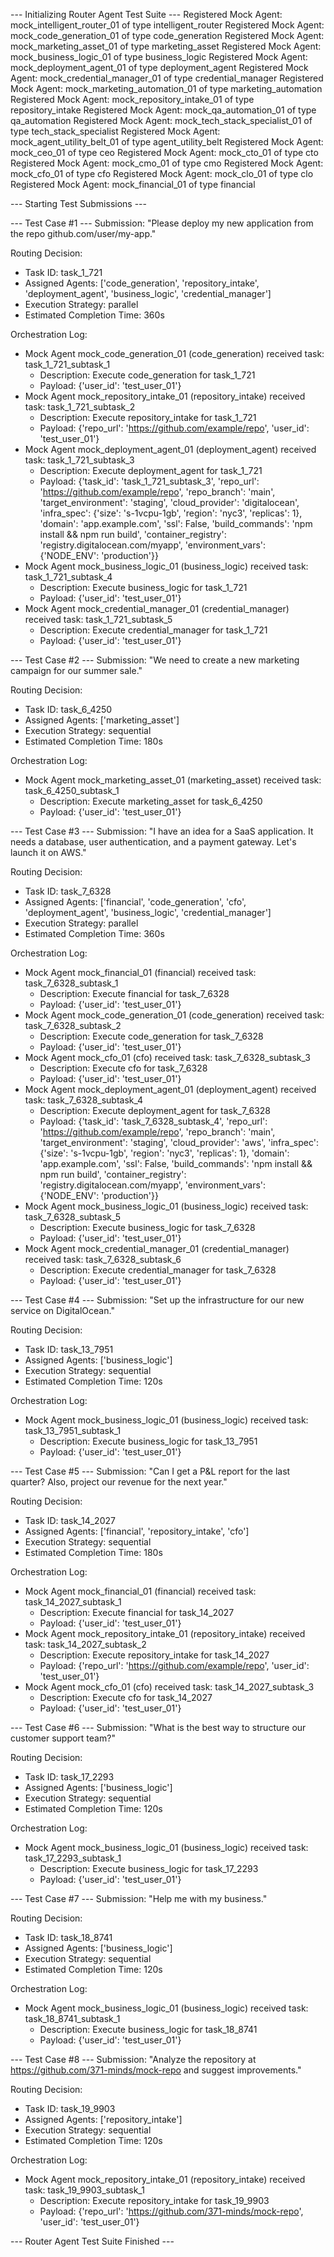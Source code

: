 --- Initializing Router Agent Test Suite ---
Registered Mock Agent: mock_intelligent_router_01 of type intelligent_router
Registered Mock Agent: mock_code_generation_01 of type code_generation
Registered Mock Agent: mock_marketing_asset_01 of type marketing_asset
Registered Mock Agent: mock_business_logic_01 of type business_logic
Registered Mock Agent: mock_deployment_agent_01 of type deployment_agent
Registered Mock Agent: mock_credential_manager_01 of type credential_manager
Registered Mock Agent: mock_marketing_automation_01 of type marketing_automation
Registered Mock Agent: mock_repository_intake_01 of type repository_intake
Registered Mock Agent: mock_qa_automation_01 of type qa_automation
Registered Mock Agent: mock_tech_stack_specialist_01 of type tech_stack_specialist
Registered Mock Agent: mock_agent_utility_belt_01 of type agent_utility_belt
Registered Mock Agent: mock_ceo_01 of type ceo
Registered Mock Agent: mock_cto_01 of type cto
Registered Mock Agent: mock_cmo_01 of type cmo
Registered Mock Agent: mock_cfo_01 of type cfo
Registered Mock Agent: mock_clo_01 of type clo
Registered Mock Agent: mock_financial_01 of type financial

--- Starting Test Submissions ---

--- Test Case #1 ---
Submission: "Please deploy my new application from the repo github.com/user/my-app."

Routing Decision:
  - Task ID: task_1_721
  - Assigned Agents: ['code_generation', 'repository_intake', 'deployment_agent', 'business_logic', 'credential_manager']
  - Execution Strategy: parallel
  - Estimated Completion Time: 360s

Orchestration Log:
  - Mock Agent mock_code_generation_01 (code_generation) received task: task_1_721_subtask_1
    - Description: Execute code_generation for task_1_721
    - Payload: {'user_id': 'test_user_01'}
  - Mock Agent mock_repository_intake_01 (repository_intake) received task: task_1_721_subtask_2
    - Description: Execute repository_intake for task_1_721
    - Payload: {'repo_url': 'https://github.com/example/repo', 'user_id': 'test_user_01'}
  - Mock Agent mock_deployment_agent_01 (deployment_agent) received task: task_1_721_subtask_3
    - Description: Execute deployment_agent for task_1_721
    - Payload: {'task_id': 'task_1_721_subtask_3', 'repo_url': 'https://github.com/example/repo', 'repo_branch': 'main', 'target_environment': 'staging', 'cloud_provider': 'digitalocean', 'infra_spec': {'size': 's-1vcpu-1gb', 'region': 'nyc3', 'replicas': 1}, 'domain': 'app.example.com', 'ssl': False, 'build_commands': 'npm install && npm run build', 'container_registry': 'registry.digitalocean.com/myapp', 'environment_vars': {'NODE_ENV': 'production'}}
  - Mock Agent mock_business_logic_01 (business_logic) received task: task_1_721_subtask_4
    - Description: Execute business_logic for task_1_721
    - Payload: {'user_id': 'test_user_01'}
  - Mock Agent mock_credential_manager_01 (credential_manager) received task: task_1_721_subtask_5
    - Description: Execute credential_manager for task_1_721
    - Payload: {'user_id': 'test_user_01'}

--- Test Case #2 ---
Submission: "We need to create a new marketing campaign for our summer sale."

Routing Decision:
  - Task ID: task_6_4250
  - Assigned Agents: ['marketing_asset']
  - Execution Strategy: sequential
  - Estimated Completion Time: 180s

Orchestration Log:
  - Mock Agent mock_marketing_asset_01 (marketing_asset) received task: task_6_4250_subtask_1
    - Description: Execute marketing_asset for task_6_4250
    - Payload: {'user_id': 'test_user_01'}

--- Test Case #3 ---
Submission: "I have an idea for a SaaS application. It needs a database, user authentication, and a payment gateway. Let's launch it on AWS."

Routing Decision:
  - Task ID: task_7_6328
  - Assigned Agents: ['financial', 'code_generation', 'cfo', 'deployment_agent', 'business_logic', 'credential_manager']
  - Execution Strategy: parallel
  - Estimated Completion Time: 360s

Orchestration Log:
  - Mock Agent mock_financial_01 (financial) received task: task_7_6328_subtask_1
    - Description: Execute financial for task_7_6328
    - Payload: {'user_id': 'test_user_01'}
  - Mock Agent mock_code_generation_01 (code_generation) received task: task_7_6328_subtask_2
    - Description: Execute code_generation for task_7_6328
    - Payload: {'user_id': 'test_user_01'}
  - Mock Agent mock_cfo_01 (cfo) received task: task_7_6328_subtask_3
    - Description: Execute cfo for task_7_6328
    - Payload: {'user_id': 'test_user_01'}
  - Mock Agent mock_deployment_agent_01 (deployment_agent) received task: task_7_6328_subtask_4
    - Description: Execute deployment_agent for task_7_6328
    - Payload: {'task_id': 'task_7_6328_subtask_4', 'repo_url': 'https://github.com/example/repo', 'repo_branch': 'main', 'target_environment': 'staging', 'cloud_provider': 'aws', 'infra_spec': {'size': 's-1vcpu-1gb', 'region': 'nyc3', 'replicas': 1}, 'domain': 'app.example.com', 'ssl': False, 'build_commands': 'npm install && npm run build', 'container_registry': 'registry.digitalocean.com/myapp', 'environment_vars': {'NODE_ENV': 'production'}}
  - Mock Agent mock_business_logic_01 (business_logic) received task: task_7_6328_subtask_5
    - Description: Execute business_logic for task_7_6328
    - Payload: {'user_id': 'test_user_01'}
  - Mock Agent mock_credential_manager_01 (credential_manager) received task: task_7_6328_subtask_6
    - Description: Execute credential_manager for task_7_6328
    - Payload: {'user_id': 'test_user_01'}

--- Test Case #4 ---
Submission: "Set up the infrastructure for our new service on DigitalOcean."

Routing Decision:
  - Task ID: task_13_7951
  - Assigned Agents: ['business_logic']
  - Execution Strategy: sequential
  - Estimated Completion Time: 120s

Orchestration Log:
  - Mock Agent mock_business_logic_01 (business_logic) received task: task_13_7951_subtask_1
    - Description: Execute business_logic for task_13_7951
    - Payload: {'user_id': 'test_user_01'}

--- Test Case #5 ---
Submission: "Can I get a P&L report for the last quarter? Also, project our revenue for the next year."

Routing Decision:
  - Task ID: task_14_2027
  - Assigned Agents: ['financial', 'repository_intake', 'cfo']
  - Execution Strategy: sequential
  - Estimated Completion Time: 180s

Orchestration Log:
  - Mock Agent mock_financial_01 (financial) received task: task_14_2027_subtask_1
    - Description: Execute financial for task_14_2027
    - Payload: {'user_id': 'test_user_01'}
  - Mock Agent mock_repository_intake_01 (repository_intake) received task: task_14_2027_subtask_2
    - Description: Execute repository_intake for task_14_2027
    - Payload: {'repo_url': 'https://github.com/example/repo', 'user_id': 'test_user_01'}
  - Mock Agent mock_cfo_01 (cfo) received task: task_14_2027_subtask_3
    - Description: Execute cfo for task_14_2027
    - Payload: {'user_id': 'test_user_01'}

--- Test Case #6 ---
Submission: "What is the best way to structure our customer support team?"

Routing Decision:
  - Task ID: task_17_2293
  - Assigned Agents: ['business_logic']
  - Execution Strategy: sequential
  - Estimated Completion Time: 120s

Orchestration Log:
  - Mock Agent mock_business_logic_01 (business_logic) received task: task_17_2293_subtask_1
    - Description: Execute business_logic for task_17_2293
    - Payload: {'user_id': 'test_user_01'}

--- Test Case #7 ---
Submission: "Help me with my business."

Routing Decision:
  - Task ID: task_18_8741
  - Assigned Agents: ['business_logic']
  - Execution Strategy: sequential
  - Estimated Completion Time: 120s

Orchestration Log:
  - Mock Agent mock_business_logic_01 (business_logic) received task: task_18_8741_subtask_1
    - Description: Execute business_logic for task_18_8741
    - Payload: {'user_id': 'test_user_01'}

--- Test Case #8 ---
Submission: "Analyze the repository at https://github.com/371-minds/mock-repo and suggest improvements."

Routing Decision:
  - Task ID: task_19_9903
  - Assigned Agents: ['repository_intake']
  - Execution Strategy: sequential
  - Estimated Completion Time: 120s

Orchestration Log:
  - Mock Agent mock_repository_intake_01 (repository_intake) received task: task_19_9903_subtask_1
    - Description: Execute repository_intake for task_19_9903
    - Payload: {'repo_url': 'https://github.com/371-minds/mock-repo', 'user_id': 'test_user_01'}

--- Router Agent Test Suite Finished ---
